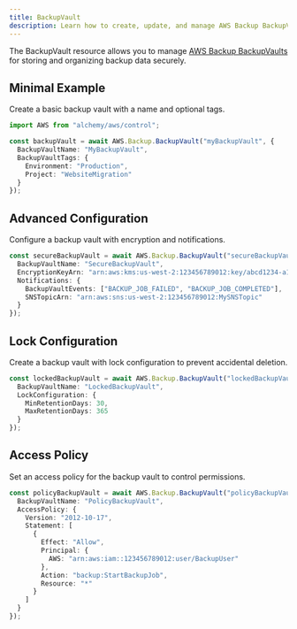 ```yaml
---
title: BackupVault
description: Learn how to create, update, and manage AWS Backup BackupVaults using Alchemy Cloud Control.
---
```



The BackupVault resource allows you to manage [AWS Backup BackupVaults](https://docs.aws.amazon.com/backup/latest/userguide/) for storing and organizing backup data securely.

## Minimal Example

Create a basic backup vault with a name and optional tags.

```ts
import AWS from "alchemy/aws/control";

const backupVault = await AWS.Backup.BackupVault("myBackupVault", {
  BackupVaultName: "MyBackupVault",
  BackupVaultTags: {
    Environment: "Production",
    Project: "WebsiteMigration"
  }
});
```

## Advanced Configuration

Configure a backup vault with encryption and notifications.

```ts
const secureBackupVault = await AWS.Backup.BackupVault("secureBackupVault", {
  BackupVaultName: "SecureBackupVault",
  EncryptionKeyArn: "arn:aws:kms:us-west-2:123456789012:key/abcd1234-a123-456a-a12b-a123b4cd56ef",
  Notifications: {
    BackupVaultEvents: ["BACKUP_JOB_FAILED", "BACKUP_JOB_COMPLETED"],
    SNSTopicArn: "arn:aws:sns:us-west-2:123456789012:MySNSTopic"
  }
});
```

## Lock Configuration

Create a backup vault with lock configuration to prevent accidental deletion.

```ts
const lockedBackupVault = await AWS.Backup.BackupVault("lockedBackupVault", {
  BackupVaultName: "LockedBackupVault",
  LockConfiguration: {
    MinRetentionDays: 30,
    MaxRetentionDays: 365
  }
});
```

## Access Policy

Set an access policy for the backup vault to control permissions.

```ts
const policyBackupVault = await AWS.Backup.BackupVault("policyBackupVault", {
  BackupVaultName: "PolicyBackupVault",
  AccessPolicy: {
    Version: "2012-10-17",
    Statement: [
      {
        Effect: "Allow",
        Principal: {
          AWS: "arn:aws:iam::123456789012:user/BackupUser"
        },
        Action: "backup:StartBackupJob",
        Resource: "*"
      }
    ]
  }
});
```
